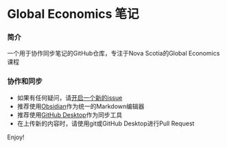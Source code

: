 # Global Economics 笔记

### 简介
一个用于协作同步笔记的GitHub仓库，专注于Nova Scotia的Global Economics课程

### 协作和同步
- 如果有任何疑问，请[开启一个新的issue](https://github.com/Jerry23011/global-economics-notes/issues/new)
- 推荐使用[Obsidian](https://obsidian.md)作为统一的Markdown编辑器
- 推荐使用[GitHub Desktop](https://desktop.github.com)作为同步工具
- 在上传新的内容时，请使用git或GitHub Desktop进行Pull Request

Enjoy!